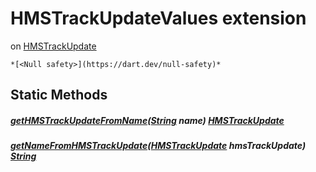 


# HMSTrackUpdateValues extension
on [HMSTrackUpdate](../enum_hms_track_update/HMSTrackUpdate-class.md)







    *[<Null safety>](https://dart.dev/null-safety)*









## Static Methods

##### [getHMSTrackUpdateFromName](../enum_hms_track_update/HMSTrackUpdateValues/getHMSTrackUpdateFromName.md)([String](https://api.flutter.dev/flutter/dart-core/String-class.html) name) [HMSTrackUpdate](../enum_hms_track_update/HMSTrackUpdate-class.md)



   




##### [getNameFromHMSTrackUpdate](../enum_hms_track_update/HMSTrackUpdateValues/getNameFromHMSTrackUpdate.md)([HMSTrackUpdate](../enum_hms_track_update/HMSTrackUpdate-class.md) hmsTrackUpdate) [String](https://api.flutter.dev/flutter/dart-core/String-class.html)



   










